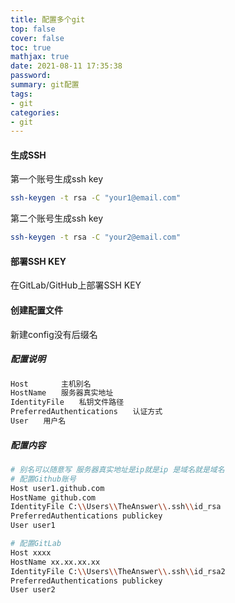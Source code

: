 ```yaml
---
title: 配置多个git
top: false
cover: false
toc: true
mathjax: true
date: 2021-08-11 17:35:38
password:
summary: git配置
tags:
- git
categories:
- git
---
```


#### 生成SSH

第一个账号生成ssh key

```sh
ssh-keygen -t rsa -C "your1@email.com"
```

第二个账号生成ssh key

```sh
ssh-keygen -t rsa -C "your2@email.com"
```

#### 部署SSH KEY
在GitLab/GitHub上部署SSH KEY

#### 创建配置文件
新建config没有后缀名

##### 配置说明
```sh
Host    　　主机别名
HostName　　服务器真实地址
IdentityFile　　私钥文件路径
PreferredAuthentications　　认证方式
User　　用户名
```

##### 配置内容
```sh
# 别名可以随意写 服务器真实地址是ip就是ip 是域名就是域名
# 配置Github账号
Host user1.github.com
HostName github.com
IdentityFile C:\\Users\\TheAnswer\\.ssh\\id_rsa
PreferredAuthentications publickey
User user1

# 配置GitLab
Host xxxx
HostName xx.xx.xx.xx
IdentityFile C:\\Users\\TheAnswer\\.ssh\\id_rsa2
PreferredAuthentications publickey
User user2
```